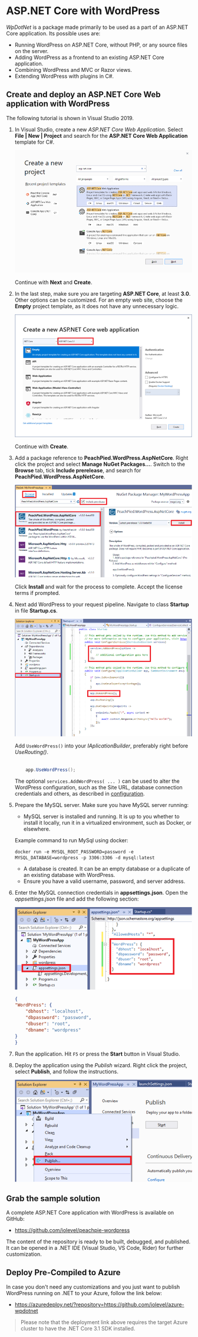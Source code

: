 # ASP.NET Core with WordPress

*WpDotNet* is a package made primarily to be used as a part of an ASP.NET Core application. Its possible uses are:

- Running WordPress on ASP.NET Core, without PHP, or any source files on the server.
- Adding WordPress as a frontend to an existing ASP.NET Core application.
- Combining WordPress and MVC or Razor views.
- Extending WordPress with plugins in C#.

## Create and deploy an ASP.NET Core Web application with WordPress

The following tutorial is shown in Visual Studio 2019.

1. In Visual Studio, create a new *ASP.NET Core Web Application*. Select **File | New | Project** and search for the **ASP.NET Core Web Application** template for C#.

    ![New ASP.NET Core Application](img/new-aspnetcore-csharp.png)

    Continue with **Next** and **Create**.

2. In the last step, make sure you are targeting **ASP.NET Core**, at least **3.0**. Other options can be customized. For an empty web site, choose the **Empty** project template, as it does not have any unnecessary logic.

    ![New ASP.NET Core Application](img/new-aspnetcore-step2.png)

    Continue with **Create**.

3. Add a package reference to **PeachPied.WordPress.AspNetCore**. Right click the project and select **Manage NuGet Packages...**. Switch to the **Browse** tab, tick **Include prerelease**, and search for **PeachPied.WordPress.AspNetCore**.

    ![Browse NuGet](img/browse-nuget-peachpied-wordpress-aspnetcore.png)

    Click **Install** and wait for the process to complete. Accept the license terms if prompted.

4. Next add WordPress to your request pipeline. Navigate to class **Startup** in file **Startup.cs**.

    ![WordPress request pipeline](img/startup-class.png)

    Add `UseWordPress()` into your *IAplicationBuilder*, preferably right before *UseRouting()*.

    ```c#

        app.UseWordPress();

    ```

    The optional `services.AddWordPress( ... )` can be used to alter the WordPress configuration, such as the Site URL, database connection credentials and others, as described in [configuration](../configuration/).

5. Prepare the MySQL server. Make sure you have MySQL server running:

    - MySQL server is installed and running. It is up to you whether to install it locally, run it in a virtualized environment, such as Docker, or elsewhere.

    Example command to run MySql using docker:
    ```shell
    docker run -e MYSQL_ROOT_PASSWORD=password -e MYSQL_DATABASE=wordpress -p 3306:3306 -d mysql:latest
    ```

    - A database is created. It can be an empty database or a duplicate of an existing database with WordPress.
    - Ensure you have a valid username, password, and server address.

6. Enter the MySQL connection credentials in **appsettings.json**. Open the *appsettings.json* file and add the following section:

    ![appsettings.json](img/appsettings.png)

    ```json
    {
    "WordPress": {
        "dbhost": "localhost",
        "dbpassword": "password",
        "dbuser": "root",
        "dbname": "wordpress"
    }
    }

    ```

7. Run the application. Hit `F5` or press the **Start** button in Visual Studio.

8. Deploy the application using the *Publish* wizard. Right click the project, select **Publish**, and follow the instructions.

    ![deploy the application to cloud](img/publish.png)

## Grab the sample solution

A complete ASP.NET Core application with WordPress is available on GitHub:

- https://github.com/iolevel/peachpie-wordpress

The content of the repository is ready to be built, debugged, and published. It can be opened in a .NET IDE (Visual Studio, VS Code, Rider) for further customization.

## Deploy Pre-Compiled to Azure

In case you don't need any customizations and you just want to publish WordPress running on .NET to your Azure, follow the link below:

- https://azuredeploy.net/?repository=https://github.com/iolevel/azure-wpdotnet

> Please note that the deployment link above requires the target Azure cluster to have the .NET Core 3.1 SDK installed.
